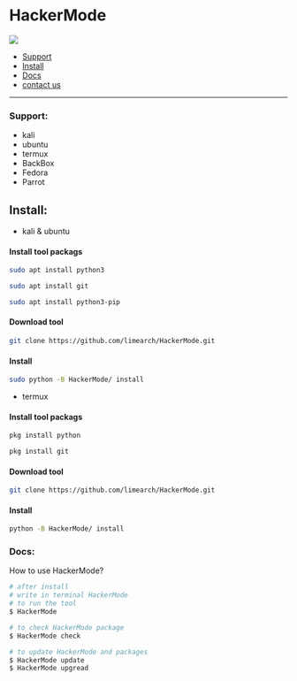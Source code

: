 # HackerMode
<p>
<a href=""><img src="https://img.shields.io/github/repo-size/limearch/HackerMode?label=tool size"></a>                              </p>

- [Support](#support)
- [Install](#install)
- [Docs](#docs)
- [contact us](https://t.me/@Robin0160)
___

<div id="support"></div>

### Support:
- kali
- ubuntu
- termux
- BackBox
- Fedora
- Parrot

<div id="install"></div>

## Install:
- kali & ubuntu
#### Install tool packags

```bash
sudo apt install python3
```
```bash
sudo apt install git
```
```bash
sudo apt install python3-pip
```

#### Download tool
```bash
git clone https://github.com/limearch/HackerMode.git
```
#### Install
```bash
sudo python -B HackerMode/ install
```
- termux

#### Install tool packags
```bash
pkg install python
```
```bash
pkg install git
```

#### Download tool
```bash
git clone https://github.com/limearch/HackerMode.git
```
#### Install
```bash
python -B HackerMode/ install
```
<div id="docs"></div>

### Docs:
How to use HackerMode?
```bash
# after install
# write in terminal HackerMode
# to run the tool
$ HackerMode

# to check HackerMode package
$ HackerMode check

# to update HackerMode and packages
$ HackerMode update
$ HackerMode upgread
```
